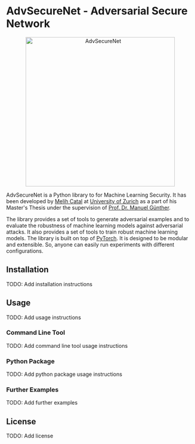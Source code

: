 # AdvSecureNet - Adversarial Secure Network

<p align="center">
  <img src="https://drive.switch.ch/index.php/s/DAaKZEh9OeuvTEQ/download" alt="AdvSecureNet" width="400" />
</p>

AdvSecureNet is a Python library to for Machine Learning Security. It has been developed by [Melih Catal](https://github.com/melihcatal) at [University of Zurich](https://www.uzh.ch/en.html) as a part of his Master's Thesis under the supervision of [Prof. Dr. Manuel Günther](https://www.ifi.uzh.ch/en/aiml/people/guenther.html).

The library provides a set of tools to generate adversarial examples and to evaluate the robustness of machine learning models against adversarial attacks. It also provides a set of tools to train robust machine learning models. The library is built on top of [PyTorch](https://pytorch.org/). It is designed to be modular and extensible. So, anyone can easily run experiments with different configurations.

## Installation

TODO: Add installation instructions

## Usage

TODO: Add usage instructions

### Command Line Tool

TODO: Add command line tool usage instructions

### Python Package

TODO: Add python package usage instructions

### Further Examples

TODO: Add further examples

## License

TODO: Add license
